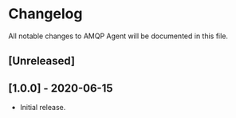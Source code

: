 # Changelog

All notable changes to AMQP Agent will be documented in this file.

## [Unreleased]

## [1.0.0] - 2020-06-15
- Initial release.
